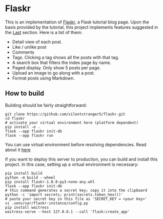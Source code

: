 # Flaskr

This is an implementation of [Flaskr](https://flask.palletsprojects.com/en/3.0.x/tutorial/), a Flask tutorial blog page.
Upon the basis provided by the tutorial, this project implements features suggested in the [Last](https://flask.palletsprojects.com/en/3.0.x/tutorial/next/) section. Here is a list of them:

- Detail view of each post.
- Like / unlike post
- Comments
- Tags. Clicking a tag shows all the posts with that tag.
- A search box that filters the index page by name.
- Paged display. Only show 5 posts per page.
- Upload an image to go along with a post.
- Format posts using Markdown.

## How to build

Building should be fairly straightforward:

```
git clone https://github.com/silentstranger5/flaskr.git
cd flaskr
# activate your virtual environment here (platform dependent)
pip install -e .
flask --app flaskr init-db
flask --app flaskr run
```

You can use virtual environment before resolving dependencies. Read about it [here](https://docs.python.org/3/tutorial/venv.html)

If you want to deploy this server to production, you can build and install this project. In this case, setting up a virtual environment is necessary:

```
pip install build
python -m build --wheel
pip install flaskr-1.0.0-py3-none-any.whl
flask --app flaskr init-db
# this command generates a secret key; copy it into the clipboard
python -c 'import secrets; print(secrets.token_hex())'
# paste your secret key in this file as 'SECRET_KEY = <your key>'
vi .venv/var/flaskr-instance/config.py
pip install waitress
waitress-serve --host 127.0.0.1 --call 'flask:create_app'
```
